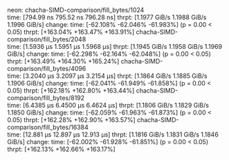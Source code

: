 neon:
chacha-SIMD-comparison/fill_bytes/1024                        
                        time:   [794.99 ns 795.52 ns 796.28 ns]
                        thrpt:  [1.1977 GiB/s 1.1988 GiB/s 1.1996 GiB/s]
                 change:
                        time:   [-62.108% -62.046% -61.983%] (p = 0.00 < 0.05)
                        thrpt:  [+163.04% +163.47% +163.91%]
chacha-SIMD-comparison/fill_bytes/2048                        
                        time:   [1.5936 µs 1.5951 µs 1.5968 µs]
                        thrpt:  [1.1945 GiB/s 1.1958 GiB/s 1.1969 GiB/s]
                 change:
                        time:   [-62.298% -62.164% -62.048%] (p = 0.00 < 0.05)
                        thrpt:  [+163.49% +164.30% +165.24%]
chacha-SIMD-comparison/fill_bytes/4096                        
                        time:   [3.2040 µs 3.2097 µs 3.2154 µs]
                        thrpt:  [1.1864 GiB/s 1.1885 GiB/s 1.1906 GiB/s]
                 change:
                        time:   [-62.041% -61.949% -61.858%] (p = 0.00 < 0.05)
                        thrpt:  [+162.18% +162.80% +163.44%]
chacha-SIMD-comparison/fill_bytes/8192                        
                        time:   [6.4385 µs 6.4500 µs 6.4624 µs]
                        thrpt:  [1.1806 GiB/s 1.1829 GiB/s 1.1850 GiB/s]
                 change:
                        time:   [-62.059% -61.963% -61.873%] (p = 0.00 < 0.05)
                        thrpt:  [+162.28% +162.90% +163.57%]
chacha-SIMD-comparison/fill_bytes/16384                        
                        time:   [12.881 µs 12.897 µs 12.913 µs]
                        thrpt:  [1.1816 GiB/s 1.1831 GiB/s 1.1846 GiB/s]
                 change:
                        time:   [-62.002% -61.928% -61.851%] (p = 0.00 < 0.05)
                        thrpt:  [+162.13% +162.66% +163.17%]